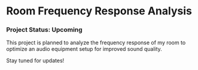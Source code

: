 # Room Frequency Response Analysis

### Project Status: Upcoming
This project is planned to analyze the frequency response of my room to optimize an audio equipment setup for improved sound quality.

Stay tuned for updates!
